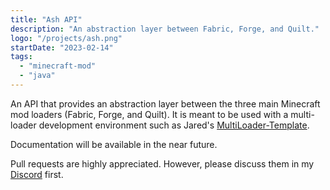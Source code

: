 ```yaml
---
title: "Ash API"
description: "An abstraction layer between Fabric, Forge, and Quilt."
logo: "/projects/ash.png"
startDate: "2023-02-14"
tags:
  - "minecraft-mod"
  - "java"
---
```


An API that provides an abstraction layer between the three main Minecraft mod loaders (Fabric, Forge, and Quilt). It is meant to be used with a multi-loader development environment such as Jared's [MultiLoader-Template](https://github.com/jaredlll08/MultiLoader-Template).

Documentation will be available in the near future.

Pull requests are highly appreciated. However, please discuss them in my [Discord](https://discord.gg/aUwZKagWh2) first.
